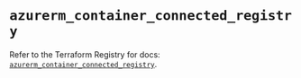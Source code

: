 # `azurerm_container_connected_registry`

Refer to the Terraform Registry for docs: [`azurerm_container_connected_registry`](https://registry.terraform.io/providers/hashicorp/azurerm/4.32.0/docs/resources/container_connected_registry).
